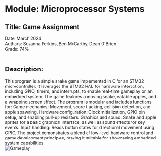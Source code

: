 # Module: Microprocessor Systems
## Title: Game Assignment
Date:  March 2024 <br>
Authors:  Susanna Perkins, Ben McCarthy, Dean O'Brien <br>
Grade:  74% <br>
<br>
## Description:
This program is a simple snake game implemented in C for an STM32 microcontroller. It leverages the STM32 HAL for hardware interaction, including GPIO, timers, and interrupts, to enable real-time gameplay on an embedded system. The game features a moving snake, eatable apples, and a wrapping screen effect. The program is modular and includes functions for:
Game mechanics: Movement, score tracking, collision detection, and apple spawning.
Hardware configuration: Clock initialization, GPIO pin setup, and enabling pull-up resistors.
Graphics and sound: Snake and apple sprites for a basic graphical interface, as well as sound effects for key events.
Input handling: Reads button states for directional movement using GPIO.
The project demonstrates a blend of low-level hardware control and game development principles, making it suitable for showcasing embedded system capabilities.
<br>
![Gameplay](./snakeGamePlayGIF.gif)
